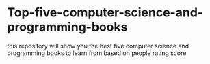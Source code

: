 # Top-five-computer-science-and-programming-books
this repository will show you the best five computer science and programming books to learn from based on people rating score 

